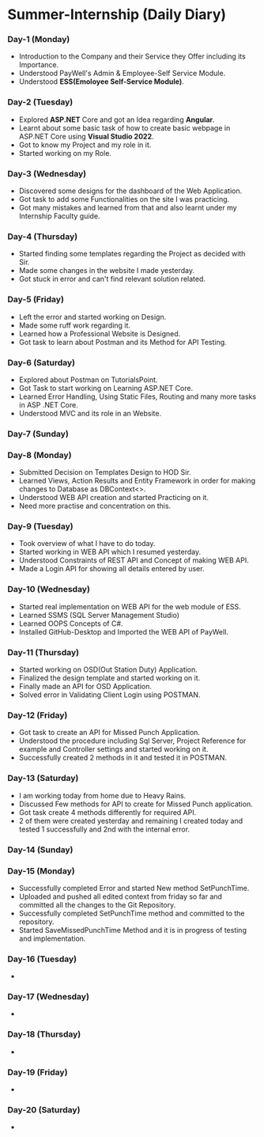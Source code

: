 # Summer-Internship (Daily Diary)
### Day-1 (Monday)
- Introduction to the Company and their Service they Offer including its Importance.
- Understood PayWell's Admin & Employee-Self Service Module.
- Understood **ESS(Emoloyee Self-Service Module)**.

### Day-2 (Tuesday)
- Explored **ASP.NET** Core and got an Idea regarding **Angular**.
- Learnt about some basic task of how to create basic webpage in ASP.NET Core using **Visual Studio 2022**.
- Got to know my Project and my role in it. 
- Started working on my Role.

### Day-3 (Wednesday)
- Discovered some designs for the dashboard of the Web Application.
- Got task to add some Functionalities on the site I was practicing.
- Got many mistakes and learned from that and also learnt under my Internship Faculty guide.

### Day-4 (Thursday)
- Started finding some templates regarding the Project as decided with Sir.
- Made some changes in the website I made yesterday.
- Got stuck in error and can't find relevant solution related.

### Day-5 (Friday)
- Left the error and started working on Design.
- Made some ruff work regarding it. 
- Learned how a Professional Website is Designed.
- Got task to learn about Postman and its Method for API Testing.

### Day-6 (Saturday)
- Explored about Postman on TutorialsPoint.
- Got Task to start working on Learning ASP.NET Core.
- Learned Error Handling, Using Static Files, Routing and many more tasks in ASP .NET Core.
- Understood MVC and its role in an Website.

### Day-7 (Sunday)
### Day-8 (Monday)
- Submitted Decision on Templates Design to HOD Sir.
- Learned Views, Action Results and Entity Framework in order for making changes to Database as DBContext<>.
- Understood WEB API creation and started Practicing on it.
- Need more practise and concentration on this.

### Day-9 (Tuesday)
- Took overview of what I have to do today.
- Started working in WEB API which I resumed yesterday.
- Understood Constraints of REST API and Concept of making WEB API.
- Made a Login API for showing all details entered by user.

### Day-10 (Wednesday)
- Started real implementation on WEB API for the web module of ESS.
- Learned SSMS (SQL Server Management Studio)
- Learned OOPS Concepts of C#.
- Installed GitHub-Desktop and Imported the WEB API of PayWell.

### Day-11 (Thursday)
- Started working on OSD(Out Station Duty) Application.
- Finalized the design template and started working on it.
- Finally made an API for OSD Application.
- Solved error in Validating Client Login using POSTMAN.

### Day-12 (Friday)
- Got task to create an API for Missed Punch Application.
- Understood the procedure including Sql Server, Project Reference for example and Controller settings and started working on it. 
- Successfully created 2 methods in it and tested it in POSTMAN.

### Day-13 (Saturday)
- I am working today from home due to Heavy Rains.
- Discussed Few methods for API to create for Missed Punch application.
- Got task create 4 methods differently for required API.
- 2 of them were created yesterday and remaining I created today and tested 1 successfully and 2nd with the internal error.

### Day-14 (Sunday)
### Day-15 (Monday)
- Successfully completed Error and started New method SetPunchTime.
- Uploaded and pushed all edited context from friday so far and committed all the changes to the Git Repository.
- Successfully completed SetPunchTime method and committed to the repository.
- Started SaveMissedPunchTime Method and it is in progress of testing and implementation.
### Day-16 (Tuesday)
- 
### Day-17 (Wednesday)
- 
### Day-18 (Thursday)
- 
### Day-19 (Friday)
- 
### Day-20 (Saturday)
- 
